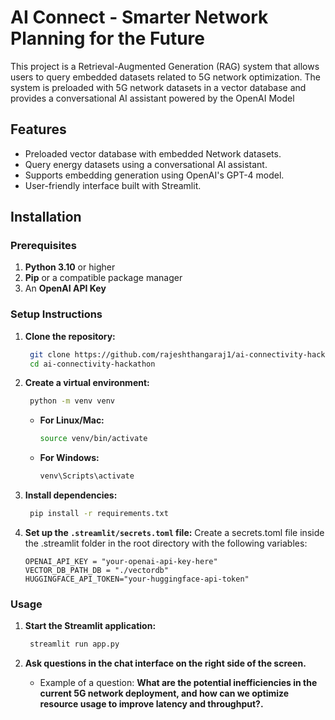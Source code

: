 # AI Connect - Smarter Network Planning for the Future

This project is a Retrieval-Augmented Generation (RAG) system that allows users to query embedded datasets related to 5G network optimization. The system is preloaded with 5G network datasets in a vector database and provides a conversational AI assistant powered by the OpenAI Model

## Features

- Preloaded vector database with embedded Network datasets.
- Query energy datasets using a conversational AI assistant.
- Supports embedding generation using OpenAI's GPT-4 model.
- User-friendly interface built with Streamlit.

## Installation

### Prerequisites

1. **Python 3.10** or higher
2. **Pip** or a compatible package manager
3. An **OpenAI API Key**

### Setup Instructions

1. **Clone the repository:**

   ```bash
    git clone https://github.com/rajeshthangaraj1/ai-connectivity-hackathon.git
    cd ai-connectivity-hackathon
    ```
   
2. **Create a virtual environment:**

   ```bash
    python -m venv venv
    ```

    - **For Linux/Mac:**

        ```bash
        source venv/bin/activate
        ```

    - **For Windows:**

        ```bash
        venv\Scripts\activate
        ```
  
3. **Install dependencies:**
   ```bash
    pip install -r requirements.txt
    ```

4. **Set up the `.streamlit/secrets.toml` file:**
   Create a secrets.toml file inside the .streamlit folder in the root directory with the following variables:

    ```env
    OPENAI_API_KEY = "your-openai-api-key-here"
    VECTOR_DB_PATH_DB = "./vectordb"
    HUGGINGFACE_API_TOKEN="your-huggingface-api-token"
    ```
   

### Usage

1. **Start the Streamlit application:**

   ```bash
    streamlit run app.py
    ```

2. **Ask questions in the chat interface on the right side of the screen.**

   - Example of a question: **What are the potential inefficiencies in the current 5G network deployment, and how can we optimize resource usage to improve latency and throughput?.**





